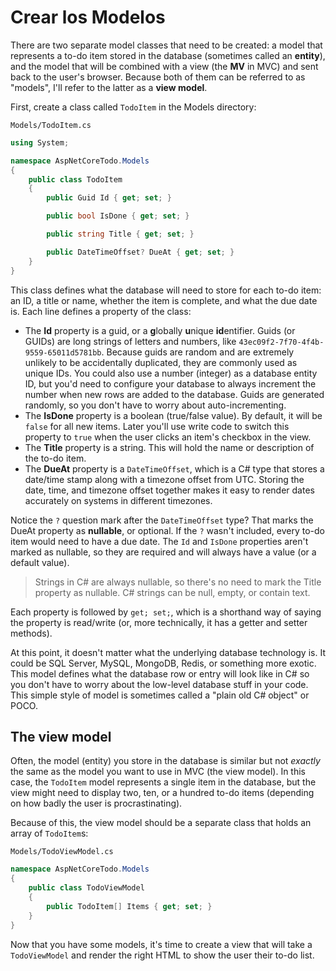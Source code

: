 # Crear los Modelos

There are two separate model classes that need to be created: a model that represents a to-do item stored in the database \(sometimes called an **entity**\), and the model that will be combined with a view \(the **MV** in MVC\) and sent back to the user's browser. Because both of them can be referred to as "models", I'll refer to the latter as a **view model**.

First, create a class called `TodoItem` in the Models directory:

`Models/TodoItem.cs`

```csharp
using System;

namespace AspNetCoreTodo.Models
{
    public class TodoItem
    {
        public Guid Id { get; set; }

        public bool IsDone { get; set; }

        public string Title { get; set; }

        public DateTimeOffset? DueAt { get; set; }
    }
}
```

This class defines what the database will need to store for each to-do item: an ID, a title or name, whether the item is complete, and what the due date is. Each line defines a property of the class:

* The **Id** property is a guid, or a **g**lobally **u**nique **id**entifier. Guids \(or GUIDs\) are long strings of letters and numbers, like `43ec09f2-7f70-4f4b-9559-65011d5781bb`. Because guids are random and are extremely unlikely to be accidentally duplicated, they are commonly used as unique IDs. You could also use a number \(integer\) as a database entity ID, but you'd need to configure your database to always increment the number when new rows are added to the database. Guids are generated randomly, so you don't have to worry about auto-incrementing.
* The **IsDone** property is a boolean \(true/false value\). By default, it will be `false` for all new items. Later you'll use write code to switch this property to `true` when the user clicks an item's checkbox in the view.
* The **Title** property is a string. This will hold the name or description of the to-do item.
* The **DueAt** property is a `DateTimeOffset`, which is a C\# type that stores a date/time stamp along with a timezone offset from UTC. Storing the date, time, and timezone offset together makes it easy to render dates accurately on systems in different timezones.

Notice the `?` question mark after the `DateTimeOffset` type? That marks the DueAt property as **nullable**, or optional. If the `?` wasn't included, every to-do item would need to have a due date. The `Id` and `IsDone` properties aren't marked as nullable, so they are required and will always have a value \(or a default value\).

> Strings in C\# are always nullable, so there's no need to mark the Title property as nullable. C\# strings can be null, empty, or contain text.

Each property is followed by `get; set;`, which is a shorthand way of saying the property is read/write \(or, more technically, it has a getter and setter methods\).

At this point, it doesn't matter what the underlying database technology is. It could be SQL Server, MySQL, MongoDB, Redis, or something more exotic. This model defines what the database row or entry will look like in C\# so you don't have to worry about the low-level database stuff in your code. This simple style of model is sometimes called a "plain old C\# object" or POCO.

## The view model

Often, the model \(entity\) you store in the database is similar but not _exactly_ the same as the model you want to use in MVC \(the view model\). In this case, the `TodoItem` model represents a single item in the database, but the view might need to display two, ten, or a hundred to-do items \(depending on how badly the user is procrastinating\).

Because of this, the view model should be a separate class that holds an array of `TodoItem`s:

`Models/TodoViewModel.cs`

```csharp
namespace AspNetCoreTodo.Models
{
    public class TodoViewModel
    {
        public TodoItem[] Items { get; set; }
    }
}
```

Now that you have some models, it's time to create a view that will take a `TodoViewModel` and render the right HTML to show the user their to-do list.

